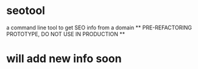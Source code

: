 # seotool
a command line tool to get SEO info from a domain ** PRE-REFACTORING PROTOTYPE, DO NOT USE IN PRODUCTION  **

# will add new info soon 
